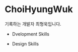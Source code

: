 <!---
- 👋 Hi, I’m @ChoiHyuongWuk
- 👀 I’m interested in ...
- 🌱 I’m currently learning ...
- 💞️ I’m looking to collaborate on ...
- 📫 How to reach me ...


ChoiHyuongWuk/ChoiHyuongWuk is a ✨ special ✨ repository because its `README.md` (this file) appears on your GitHub profile.
You can click the Preview link to take a look at your changes.
--->

# ChoiHyungWuk
기록하는 개발자 최형욱입니다.

- Dvelopment Skills

- Design Skills
